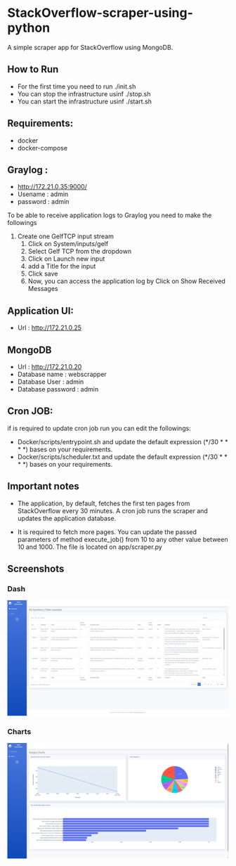 # StackOverflow-scraper-using-python
A simple scraper app for StackOverflow using MongoDB.

## How to Run
* For the first time you need to run ./init.sh
* You can stop the infrastructure usinf ./stop.sh 
* You can start the infrastructure usinf ./start.sh
## Requirements:
* docker
* docker-compose


## Graylog :
* http://172.21.0.35:9000/
* Usename : admin
* password : admin

To be able to receive application logs to Graylog you need to make the followings
1. Create one GelfTCP input stream
   1. Click on System/inputs/gelf
   2. Select Gelf TCP from the dropdown 
   3. Click on Launch new input 
   4. add a Title for the input 
   5. Click save
   6. Now, you can access the application log by Click on Show Received Messages

## Application UI:
* Url : http://172.21.0.25

## MongoDB
* Url : http://172.21.0.20
* Database name : webscrapper
* Database User : admin
* Database password : admin

## Cron JOB:
if is required to update cron job run you can edit the followings:
* Docker/scripts/entrypoint.sh and update the default expression (*/30 * * * *) bases on your requirements.
* Docker/scripts/scheduler.txt and update the default expression (*/30 * * * *) bases on your requirements.


## Important notes
* The application, by default, fetches the first ten pages from StackOverflow every 30 minutes.
A cron job runs the scraper and updates the application database.

* It is required to fetch more pages. You can update the passed parameters of method execute_job() from 10 to any other value between 10 and 1000. The file is located on app/scraper.py

## Screenshots

### Dash
![dashboard](https://raw.githubusercontent.com/cploutarchou/web-scraping-with-python/master/assets/dashboard.jpeg)

### Charts
![Charts](https://raw.githubusercontent.com/cploutarchou/web-scraping-with-python/master/assets/chart.jpeg)